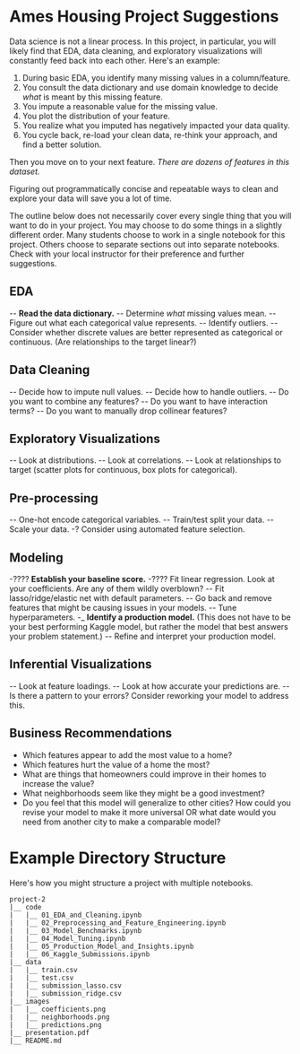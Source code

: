 # Ames Housing Project Suggestions

Data science is not a linear process. In this project, in particular, you will likely find that EDA, data cleaning, and exploratory visualizations will constantly feed back into each other. Here's an example:

1. During basic EDA, you identify many missing values in a column/feature.
2. You consult the data dictionary and use domain knowledge to decide _what_ is meant by this missing feature.
3. You impute a reasonable value for the missing value.
4. You plot the distribution of your feature.
5. You realize what you imputed has negatively impacted your data quality.
6. You cycle back, re-load your clean data, re-think your approach, and find a better solution.

Then you move on to your next feature. _There are dozens of features in this dataset._

Figuring out programmatically concise and repeatable ways to clean and explore your data will save you a lot of time.

The outline below does not necessarily cover every single thing that you will want to do in your project. You may choose to do some things in a slightly different order. Many students choose to work in a single notebook for this project. Others choose to separate sections out into separate notebooks. Check with your local instructor for their preference and further suggestions.

## EDA
-- **Read the data dictionary.**
-- Determine _what_ missing values mean. 
-- Figure out what each categorical value represents.
-- Identify outliers.
-- Consider whether discrete values are better represented as categorical or continuous. (Are relationships to the target linear?)

## Data Cleaning
-- Decide how to impute null values.
-- Decide how to handle outliers.
-- Do you want to combine any features?
-- Do you want to have interaction terms?
-- Do you want to manually drop collinear features?

## Exploratory Visualizations
-- Look at distributions.
-- Look at correlations.
-- Look at relationships to target (scatter plots for continuous, box plots for categorical).

## Pre-processing
-- One-hot encode categorical variables.
-- Train/test split your data.
-- Scale your data.
-? Consider using automated feature selection.

## Modeling
-???? **Establish your baseline score.**
-???? Fit linear regression. Look at your coefficients. Are any of them wildly overblown?
-- Fit lasso/ridge/elastic net with default parameters.
-- Go back and remove features that might be causing issues in your models.
-- Tune hyperparameters.
-_ **Identify a production model.** (This does not have to be your best performing Kaggle model, but rather the model that best answers your problem statement.)
-- Refine and interpret your production model.

## Inferential Visualizations
-- Look at feature loadings.
-- Look at how accurate your predictions are.
-- Is there a pattern to your errors? Consider reworking your model to address this.

## Business Recommendations
- Which features appear to add the most value to a home?
- Which features hurt the value of a home the most?
- What are things that homeowners could improve in their homes to increase the value?
- What neighborhoods seem like they might be a good investment?
- Do you feel that this model will generalize to other cities? How could you revise your model to make it more universal OR what date would you need from another city to make a comparable model?

# Example Directory Structure
Here's how you might structure a project with multiple notebooks.

```
project-2
|__ code
|   |__ 01_EDA_and_Cleaning.ipynb   
|   |__ 02_Preprocessing_and_Feature_Engineering.ipynb   
|   |__ 03_Model_Benchmarks.ipynb
|   |__ 04_Model_Tuning.ipynb
|   |__ 05_Production_Model_and_Insights.ipynb
|   |__ 06_Kaggle_Submissions.ipynb
|__ data
|   |__ train.csv
|   |__ test.csv
|   |__ submission_lasso.csv
|   |__ submission_ridge.csv
|__ images
|   |__ coefficients.png
|   |__ neighborhoods.png
|   |__ predictions.png
|__ presentation.pdf
|__ README.md
```